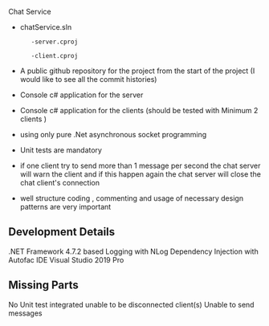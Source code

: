 Chat Service

- chatService.sln

         -server.cproj

         -client.cproj 

- A public github repository for the project from the start of the project (I would like to see all the commit histories) 

- Console c# application for the server  

- Console c# application for the clients (should be tested with Minimum 2 clients )

- using only pure .Net asynchronous  socket programming 

- Unit tests are mandatory 

- if one client try to send more than 1 message per second the chat server will warn the client and if this happen again the chat server will close the chat client's connection 

- well structure coding , commenting and usage of necessary design patterns are very important  


Development Details
-------------------
.NET Framework 4.7.2 based
Logging with NLog 
Dependency Injection with Autofac
IDE Visual Studio 2019 Pro

Missing Parts
--------------
No Unit test integrated
unable to be disconnected client(s)
Unable to send messages